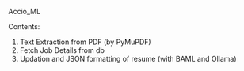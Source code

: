 Accio_ML

Contents:
1. Text Extraction from PDF (by PyMuPDF)
2. Fetch Job Details from db
3. Updation and JSON formatting of resume (with BAML and Ollama)
